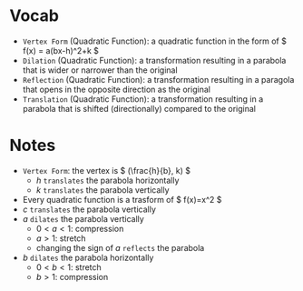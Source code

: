 # Vocab
- `Vertex Form` (Quadratic Function): a quadratic function in the form of $ f(x) = a(bx-h)^2+k $
- `Dilation` (Quadratic Function): a transformation resulting in a parabola that is wider or narrower than the original
- `Reflection` (Quadratic Function): a transformation resulting in a paragola that opens in the opposite direction as the original
- `Translation` (Quadratic Function): a transformation resulting in a parabola that is shifted (directionally) compared to the original

# Notes
- `Vertex Form`: the vertex is $ (\frac{h}{b}, k) $
	- $h$ `translates` the parabola horizontally
	- $k$ `translates` the parabola vertically 
- Every quadratic function is a trasform of $ f(x)=x^2 $
- $c$ `translates` the parabola vertically
- $a$ `dilates` the parabola vertically
	- $0<a<1$: compression
	- $a>1$: stretch
	- changing the sign of $a$ `reflects` the parabola
- $b$ `dilates` the parabola horizontally
	- $0<b<1$: stretch
	- $b>1$: compression